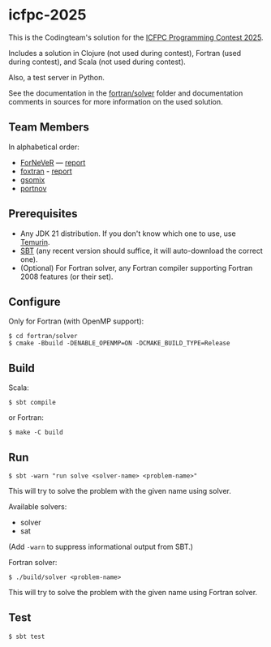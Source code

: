 icfpc-2025
==========
This is the Codingteam's solution for the [ICFPC Programming Contest 2025][icfpc-2025].

Includes a solution in Clojure (not used during contest), Fortran (used during contest), and Scala (not used during contest).

Also, a test server in Python.

See the documentation in the [fortran/solver](fortran/solver/) folder and documentation comments in sources for more information on the used solution.

Team Members
------------
In alphabetical order:
- [ForNeVeR](https://github.com/ForNeVeR) — [report](https://fornever.me/en/posts/2025-09-08.icfpc-2025.html)
- [foxtran](https://github.com/foxtran) - [report](https://www.linkedin.com/posts/foxtran_icfp-contest-2025-activity-7370933528848556032-HlYX)
- [gsomix](https://github.com/gsomix)
- [portnov](https://github.com/portnov)

Prerequisites
-------------
- Any JDK 21 distribution. If you don't know which one to use, use [Temurin][temurin].
- [SBT][sbt] (any recent version should suffice, it will auto-download the correct one).
- (Optional) For Fortran solver, any Fortran compiler supporting Fortran 2008 features (or their set).

Configure
---------
Only for Fortran (with OpenMP support):
```console
$ cd fortran/solver
$ cmake -Bbuild -DENABLE_OPENMP=ON -DCMAKE_BUILD_TYPE=Release
```

Build
-----
Scala:
```console
$ sbt compile
```
or Fortran:
```console
$ make -C build
```

Run
---
```console
$ sbt -warn "run solve <solver-name> <problem-name>"
```

This will try to solve the problem with the given name using solver.

Available solvers:
- solver
- sat

(Add `-warn` to suppress informational output from SBT.)

Fortran solver:
```console
$ ./build/solver <problem-name>
```

This will try to solve the problem with the given name using Fortran solver.

Test
---
```console
$ sbt test
```

[icfpc-2025]: https://icfpcontest2025.github.io/
[sbt]: https://www.scala-sbt.org/
[temurin]: https://adoptium.net/temurin/releases/
